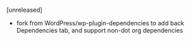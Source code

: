 [unreleased]
* fork from WordPress/wp-plugin-dependencies to add back Dependencies tab, and support non-dot org dependencies
